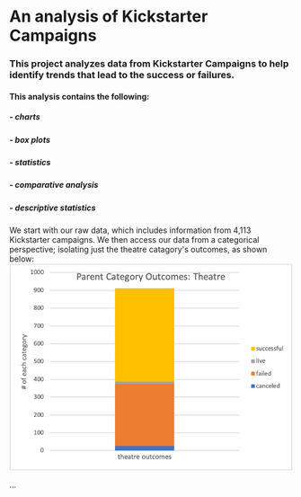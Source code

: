 # An analysis of Kickstarter Campaigns

### This project analyzes data from Kickstarter Campaigns to help identify trends that lead to the success or failures.

#### This analysis contains the following:
  ##### - charts
  ##### - box plots
  ##### - statistics
  ##### - comparative analysis
  ##### - descriptive statistics
 
We start with our raw data, which includes information from 4,113 Kickstarter campaigns. We then access our data from a categorical perspective; isolating just the theatre catagory's outcomes, as shown below: 
    ![Theatre_Outcomes](Theatre_Outcomes.png)
    
...
